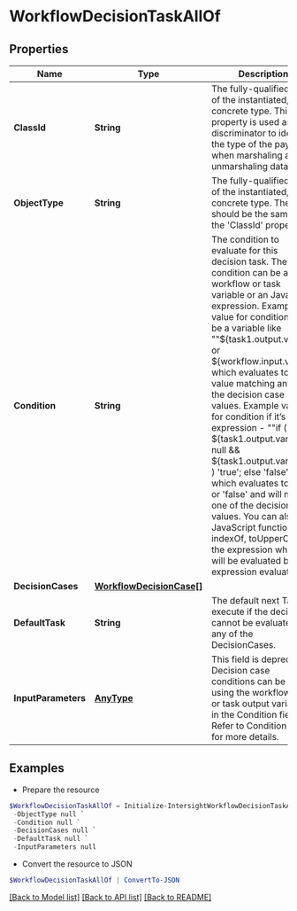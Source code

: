 # WorkflowDecisionTaskAllOf
## Properties

Name | Type | Description | Notes
------------ | ------------- | ------------- | -------------
**ClassId** | **String** | The fully-qualified name of the instantiated, concrete type. This property is used as a discriminator to identify the type of the payload when marshaling and unmarshaling data. | [default to "workflow.DecisionTask"]
**ObjectType** | **String** | The fully-qualified name of the instantiated, concrete type. The value should be the same as the &#39;ClassId&#39; property. | [default to "workflow.DecisionTask"]
**Condition** | **String** | The condition to evaluate for this decision task. The condition can be a workflow or task variable or an JavaScript expression. Example value for condition could be a variable like &quot;&quot;${task1.output.var1} or ${workflow.input.var2}&quot;&quot; which evaluates to a value matching any of the decision case values. Example value for condition if it’s an expression - &quot;&quot;if ( ${task1.output.var1} ! &#x3D; null &amp;&amp; ${task1.output.var1} &gt; 0 ) &#39;true&#39;; else &#39;false&#39;; &quot;&quot; which evaluates to &#39;true&#39; or &#39;false&#39; and will match one of the decision case values. You can also use JavaScript functions like indexOf, toUpperCase in the expression which will be evaluated by the expression evaluator. | [optional] 
**DecisionCases** | [**WorkflowDecisionCase[]**](WorkflowDecisionCase.md) |  | [optional] 
**DefaultTask** | **String** | The default next Task to execute if the decision cannot be evaluated to any of the DecisionCases. | [optional] 
**InputParameters** | [**AnyType**](.md) | This field is deprecated. Decision case conditions can be added using the workflow input or task output variables in the Condition field. Refer to Condition field for more details. | [optional] 

## Examples

- Prepare the resource
```powershell
$WorkflowDecisionTaskAllOf = Initialize-IntersightWorkflowDecisionTaskAllOf  -ClassId null `
 -ObjectType null `
 -Condition null `
 -DecisionCases null `
 -DefaultTask null `
 -InputParameters null
```

- Convert the resource to JSON
```powershell
$WorkflowDecisionTaskAllOf | ConvertTo-JSON
```

[[Back to Model list]](../README.md#documentation-for-models) [[Back to API list]](../README.md#documentation-for-api-endpoints) [[Back to README]](../README.md)

